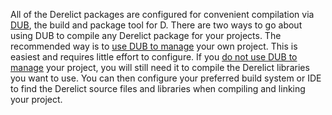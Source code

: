 All of the Derelict packages are configured for convenient compilation via [DUB], the build and package tool for D. There are two ways to go about using DUB to compile any Derelict package for your projects. The recommended way is to [use DUB to manage] your own project. This is easiest and requires little effort to configure. If you [do not use DUB to manage] your project, you will still need it to compile the Derelict libraries you want to use. You can then configure your preferred build system or IDE to find the Derelict source files and libraries when compiling and linking your project.

[DUB]: https://code.dlang.org/download
[use DUB to manage]: with-dub
[do not use DUB to manage]: without-dub